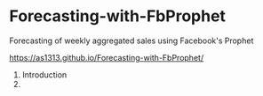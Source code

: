 # Forecasting-with-FbProphet
Forecasting of weekly aggregated sales using Facebook's Prophet


https://as1313.github.io/Forecasting-with-FbProphet/ 


1) Introduction
2) 


